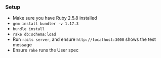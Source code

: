 ### Setup

* Make sure you have Ruby 2.5.8 installed
* `gem install bundler -v 1.17.3`
* `bundle install`
* `rake db:schema:load`
* Run `rails server`, and ensure `http://localhost:3000` shows the test message
* Ensure `rake` runs the User spec
